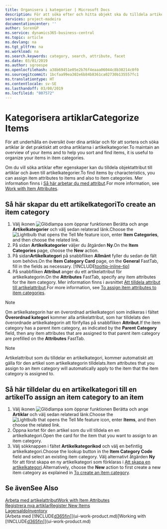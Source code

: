 ```yaml
---
title: Organisera i kategorier | Microsoft Docs
description: För att söka efter och hitta objekt ska du tilldela artikelattribut och ordna objekt i kategorier.
services: project-madeira
documentationcenter: ''
author: SorenGP
ms.service: dynamics365-business-central
ms.topic: article
ms.devlang: na
ms.tgt_pltfrm: na
ms.workload: na
ms.search.keywords: category, search, attribute, facet
ms.date: 03/01/2019
ms.author: sgroespe
ms.openlocfilehash: a38b69451e05e2b76f4eaaa06044c8b30214c0f0
ms.sourcegitcommit: 1bcfaa99ea302e6b84b8361ca02730b135557fc1
ms.translationtype: HT
ms.contentlocale: sv-SE
ms.lasthandoff: 03/08/2019
ms.locfileid: "807572"
---
```

# <a name="categorize-items"></a><span data-ttu-id="6a386-103">Kategorisera artiklar</span><span class="sxs-lookup"><span data-stu-id="6a386-103">Categorize Items</span></span>
<span data-ttu-id="6a386-104">För att underhålla en översikt över dina artiklar och för att sortera och söka artiklar är det praktiskt att ordna artiklarna i artikelkategorier.</span><span class="sxs-lookup"><span data-stu-id="6a386-104">To maintain an overview of your items and to help you sort and find items, it is useful to organize your items in item categories.</span></span>

<span data-ttu-id="6a386-105">Om du vill söka artiklar efter egenskaper kan du tilldela objektattribut till artiklar och även till artikelkategorier.</span><span class="sxs-lookup"><span data-stu-id="6a386-105">To find items by characteristics, you can assign item attributes to items and also to item categories.</span></span> <span data-ttu-id="6a386-106">Mer information finns i [Så här arbetar du med attribut](inventory-how-work-item-attributes.md).</span><span class="sxs-lookup"><span data-stu-id="6a386-106">For more information, see [Work with Item Attributes](inventory-how-work-item-attributes.md).</span></span>

## <a name="to-create-an-item-category"></a><span data-ttu-id="6a386-107">Så här skapar du ett artikelkategori</span><span class="sxs-lookup"><span data-stu-id="6a386-107">To create an item category</span></span>
1. <span data-ttu-id="6a386-108">Välj ikonen ![Glödlampa som öppnar funktionen Berätta](media/ui-search/search_small.png "Glödlampa som öppnar funktionen Berätta") och ange **Artikelkategorier** och välj sedan relaterad länk.</span><span class="sxs-lookup"><span data-stu-id="6a386-108">Choose the ![Lightbulb that opens the Tell Me feature](media/ui-search/search_small.png "Tell me what you want to do") icon, enter **Item Categories**, and then choose the related link.</span></span>
2. <span data-ttu-id="6a386-109">På sidan **Artikelkategorier** väljer du åtgärden **Ny**.</span><span class="sxs-lookup"><span data-stu-id="6a386-109">On the **Item Categories** page, choose the **New** action.</span></span>
3. <span data-ttu-id="6a386-110">På sidan**Artikelkategori** på snabbfliken **Allmänt** fyller du sedan de fält som behövs.</span><span class="sxs-lookup"><span data-stu-id="6a386-110">On the **Item Category Card** page, on the **General** FastTab, fill in the fields as necessary.</span></span> [!INCLUDE[tooltip-inline-tip](includes/tooltip-inline-tip_md.md)]
4. <span data-ttu-id="6a386-111">På snabbfliken **Attribut** anger du ett artikelattribut för artikelkategorin.</span><span class="sxs-lookup"><span data-stu-id="6a386-111">On the **Attributes** FastTab, specify any item attributes for the item category.</span></span> <span data-ttu-id="6a386-112">Mer information finns i avsnittet [Att tilldela attribut till artikelattribut](inventory-how-work-item-attributes.md#to-assign-item-attributes-to-item-categories).</span><span class="sxs-lookup"><span data-stu-id="6a386-112">For more information, see [To assign item attributes to item categories](inventory-how-work-item-attributes.md#to-assign-item-attributes-to-item-categories).</span></span>

> [!NOTE]  
>   <span data-ttu-id="6a386-113">Om artikelkategorin har en överordnad artikelkategori som indikeras i fältet **Överordnad kategori** kommer alla artikelattribut, som har tilldelats den överordnade artikelkategorin att förifyllas på snabbfliken **Attribut**.</span><span class="sxs-lookup"><span data-stu-id="6a386-113">If the item category has a parent item category, as indicated by the **Parent Category** field, then any item attributes that are assigned to that parent item category are prefilled on the **Attributes** FastTab.</span></span>

> [!NOTE]  
>   <span data-ttu-id="6a386-114">Artikelattribut som du tilldelar en artikelkategori, kommer automatiskt att gälla för den artikel som artikelkategorin tilldelats.</span><span class="sxs-lookup"><span data-stu-id="6a386-114">Item attributes that you assign to an item category will automatically apply to the item that the item category is assigned to.</span></span>

## <a name="to-assign-an-item-category-to-an-item"></a><span data-ttu-id="6a386-115">Så här tilldelar du en artikelkategori till en artikel</span><span class="sxs-lookup"><span data-stu-id="6a386-115">To assign an item category to an item</span></span>
1. <span data-ttu-id="6a386-116">Välj ikonen ![Glödlampa som öppnar funktionen Berätta](media/ui-search/search_small.png "Glödlampa som öppnar funktionen Berätta") och ange **Artiklar** och välj sedan relaterad länk.</span><span class="sxs-lookup"><span data-stu-id="6a386-116">Choose the ![Lightbulb that opens the Tell Me feature](media/ui-search/search_small.png "Tell me what you want to do") icon, enter **Items**, and then choose the related link.</span></span>
2. <span data-ttu-id="6a386-117">Öppna kortet för den artikel som du vill tilldela en en artikelkategori.</span><span class="sxs-lookup"><span data-stu-id="6a386-117">Open the card for the item that you want to assign to an item category.</span></span>
3. <span data-ttu-id="6a386-118">Välj sökknappen i fältet **Artikelkategorikod** och välj en befintlig artikelkategori.</span><span class="sxs-lookup"><span data-stu-id="6a386-118">Choose the lookup button in the **Item Category Code** field and select an existing item category.</span></span> <span data-ttu-id="6a386-119">Välj alternativt åtgärden **Ny** för att först skapa en ny artikelkategori som förklaras i [Att skapa en artikelkategori](inventory-how-categorize-items.md#to-create-an-item-category).</span><span class="sxs-lookup"><span data-stu-id="6a386-119">Alternatively, choose the **New** action to first create a new item category as explained in [To create an item category](inventory-how-categorize-items.md#to-create-an-item-category).</span></span>

## <a name="see-also"></a><span data-ttu-id="6a386-120">Se även</span><span class="sxs-lookup"><span data-stu-id="6a386-120">See Also</span></span>
[<span data-ttu-id="6a386-121">Arbeta med artikelattribut</span><span class="sxs-lookup"><span data-stu-id="6a386-121">Work with Item Attributes</span></span>](inventory-how-work-item-attributes.md)  
[<span data-ttu-id="6a386-122">Registrera nya artiklar</span><span class="sxs-lookup"><span data-stu-id="6a386-122">Register New Items</span></span>](inventory-how-register-new-items.md)  
[<span data-ttu-id="6a386-123">Lagersaldo</span><span class="sxs-lookup"><span data-stu-id="6a386-123">Inventory</span></span>](inventory-manage-inventory.md)  
<span data-ttu-id="6a386-124">[Arbeta med [!INCLUDE[d365fin](includes/d365fin_md.md)]](ui-work-product.md)</span><span class="sxs-lookup"><span data-stu-id="6a386-124">[Working with [!INCLUDE[d365fin](includes/d365fin_md.md)]](ui-work-product.md)</span></span>
